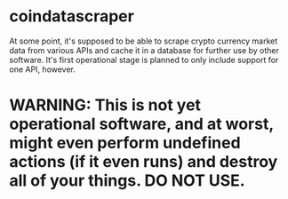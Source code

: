# coindatascraper
At some point, it's supposed to be able to scrape crypto currency market data from various APIs and cache it in a database for further use by other software. It's first operational stage is planned to only include support for one API, however.

# WARNING: This is not yet operational software, and at worst, might even perform undefined actions (if it even runs) and destroy all of your things. DO NOT USE.
